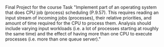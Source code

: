 Final Project for the course
Task
  "Implement part of an operating system that does CPU job (process) scheduling (P.9.57).
  This requires reading an input stream of incoming jobs (processes), their relative priorities, and amount of time
  required for the CPU to process them. Analysis should include varying input workloads (i.e. a lot of processes
  starting at roughly the same time) and the effect of having more than one CPU to execute processes (i.e. more
  than one queue server)."
